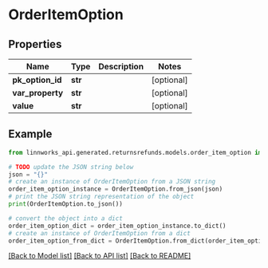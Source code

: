 # OrderItemOption


## Properties

Name | Type | Description | Notes
------------ | ------------- | ------------- | -------------
**pk_option_id** | **str** |  | [optional] 
**var_property** | **str** |  | [optional] 
**value** | **str** |  | [optional] 

## Example

```python
from linnworks_api.generated.returnsrefunds.models.order_item_option import OrderItemOption

# TODO update the JSON string below
json = "{}"
# create an instance of OrderItemOption from a JSON string
order_item_option_instance = OrderItemOption.from_json(json)
# print the JSON string representation of the object
print(OrderItemOption.to_json())

# convert the object into a dict
order_item_option_dict = order_item_option_instance.to_dict()
# create an instance of OrderItemOption from a dict
order_item_option_from_dict = OrderItemOption.from_dict(order_item_option_dict)
```
[[Back to Model list]](../README.md#documentation-for-models) [[Back to API list]](../README.md#documentation-for-api-endpoints) [[Back to README]](../README.md)



